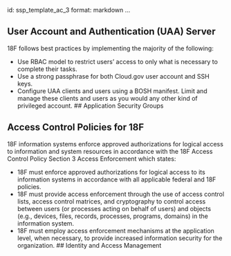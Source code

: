 id: ssp_template_ac_3
format: markdown
...
## User Account and Authentication (UAA) Server

18F follows best practices by implementing the majority of the following:
  - Use RBAC model to restrict users’ access to only what is necessary to complete
their tasks.
  - Use a strong passphrase for both Cloud.gov user account and SSH keys.
  - Configure UAA clients and users using a BOSH manifest. Limit and manage these
clients and users as you would any other kind of privileged account. ## Application Security Groups
## Access Control Policies for 18F

18F information systems enforce approved authorizations for logical access to information and system resources in accordance with the 18F Access Control Policy Section 3 Access Enforcement which states:
  * 18F must enforce approved authorizations for logical access to its information
systems in accordance with all applicable federal and 18F policies.
  * 18F must provide access enforcement through the use of access control lists,
access control matrices, and cryptography to control access between users (or processes acting on behalf of users) and objects (e.g., devices, files, records, processes, programs, domains) in the information system.
  * 18F must employ access enforcement mechanisms at the application level, when
necessary, to provide increased information security for the organization. ## Identity and Access Management
